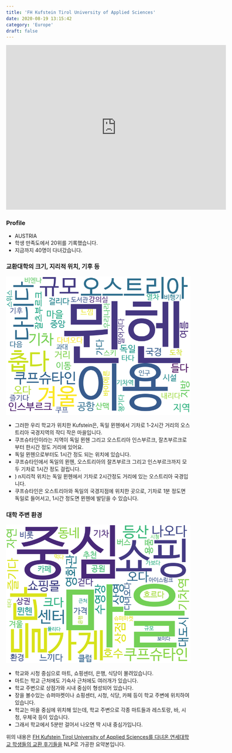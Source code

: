 ```yaml
---
title: 'FH Kufstein Tirol University of Applied Sciences'
date: 2020-08-19 13:15:42
category: 'Europe'
draft: false
---
```


<iframe
width="600"
height="450"
frameborder="0" style="border:0"
src="https://www.google.com/maps/embed/v1/place?key=AIzaSyC9e1AME-pVmWC4hBpFdu5S4dKzyepa3HQ&q=FH+Kufstein+Tirol+University+of+Applied+Sciences&center=47.583807,12.1736679&zoom=14" allowfullscreen>
</iframe>

### Profile

* AUSTRIA
* 학생 만족도에서 20위를 기록했습니다.
* 지금까지 40명이 다녀갔습니다. 

### 교환대학의 크기, 지리적 위치, 기후 등

![gen_info-WordCloud](../univ_wordclouds_okt/gen_info/AT000001_gen_info_okt.png)

* 그러한 우리 학교가 위치한 Kufstein은, 독일 뮌헨에서 기차로 1-2시간 거리의 오스트리아 국경지역의 작디 작은 마을입니다.
* 쿠프슈타인이라는 지역이 독일 뮌헨 그리고 오스트리아 인스부르크, 잘츠부르크로 부터 한시간 정도 거리에 있어요.
* 독일 뮌헨으로부터도 1시간 정도 되는 위치에 있습니다.
* 쿠프슈타인에서 독일의 뮌헨, 오스트리아의 잘츠부르크 그리고 인스부르크까지 모두 기차로 1시간 정도 걸립니다.
* ) n지리적 위치는 독일 뮌헨에서 기차로 2시간정도 거리에 있는 오스트리아 국경입니다.
* 쿠프슈타인은 오스트리아와 독일의 국경지점에 위치한 곳으로, 기차로 1분 정도면 독일로 들어서고, 1시간 정도면 뮌헨에 발딛을 수 있습니다.


### 대학 주변 환경

![env_info-WordCloud](../univ_wordclouds_okt/env_info/AT000001_env_info_okt.png)

* 학교와 시청 중심으로 마트, 쇼핑센터, 은행, 식당이 몰려있습니다.
* 마트는 학교 근처에도 기숙사 근처에도 여러개가 있습니다.
* 학교 주변으로 상점가와 시내 중심이 형성되어 있습니다.
* 장을 볼수있는 슈퍼마켓이나 쇼핑센터, 시청, 식당, 카페 등이 학교 주변에 위치하여 있습니다.
* 학교는 마을 중심에 위치해 있는데, 학교 주변으로 각종 마트들과 레스토랑, 바, 시청, 우체국 등이 있습니다.
* 그래서 학교에서 5분만 걸어서 나오면 딱 시내 중심가입니다.


위의 내용은 [FH Kufstein Tirol University of Applied Sciences를 다녀온 연세대학교 학생들의 교환 후기들을](http://oia.yonsei.ac.kr/partner/expReport.asp?ucode=AT000001&bgbn=A) NLP로 가공한 요약본입니다. 
